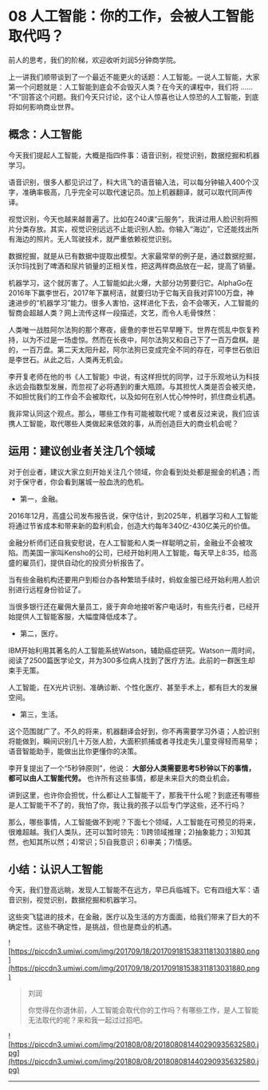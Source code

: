 # 08 人工智能：你的工作，会被人工智能取代吗？

前人的思考，我们的阶梯，欢迎收听刘润5分钟商学院。

上一讲我们顺带谈到了一个最近不能更火的话题：人工智能。一说人工智能，大家第一个问题就是：人工智能到底会不会毁灭人类？在今天的课程中，我们将 …… “不”回答这个问题。我们今天只讨论，这个让人惊喜也让人惊恐的人工智能，到底将如何影响商业世界。

## 概念：人工智能

今天我们提起人工智能，大概是指四件事：语音识别，视觉识别，数据挖掘和机器学习。

语音识别，很多人都见识过了，科大讯飞的语音输入法，可以每分钟输入400个汉字，准确率极高，几乎完全可以取代速记员。加上机器翻译，就可以取代同声传译。

视觉识别，今天也越来越普遍了。比如在240课“云服务”，我讲过用人脸识别将照片分类存放。其实，视觉识别远远不止能识别人脸。你输入“海边”，它还能找出所有海边的照片。无人驾驶技术，就严重依赖视觉识别。

数据挖掘，就是从已有数据中提取出模型。大家最常举的例子是，通过数据挖掘，沃尔玛找到了啤酒和尿片销量的正相关性，把这两样商品放在一起，提高了销量。

机器学习，这个就厉害了。人工智能如此火爆，大部分功劳要归它。AlphaGo在2016年下赢李世石，2017年下赢柯洁，就要归功于它每天自我对弈100万盘，神速进步的“机器学习”能力。很多人害怕，这样进化下去，会不会哪天，人工智能的智商会超越人类？网上流传这样一段描述，文艺，而令人毛骨悚然：

人类唯一战胜阿尔法狗的那个寒夜，疲惫的李世石早早睡下。世界在慌乱中恢复矜持，以为不过是一场虚惊。然而在长夜中，阿尔法狗又和自己下了一百万盘棋。是的，一百万盘。第二天太阳升起，阿尔法狗已变成完全不同的存在，可李世石依旧是李世石。从此之后，人类再无机会。

李开复老师在他的书《人工智能》中说，有这样担忧的同学，过于乐观地认为科技永远会指数型发展，而忽视了必将遇到的重大瓶颈。与其担忧人类是否会被灭绝，不如担忧我们的工作会不会被取代，以及如何在别人忧心忡忡时，抓住商业机遇。

我非常认同这个观点。那么，哪些工作有可能被取代呢？或者反过来说，我们应该携人工智能，取代哪些人类做起来低效的事，从而创造巨大的商业机会呢？

## 运用：建议创业者关注几个领域

对于创业者，建议大家立刻开始关注几个领域，你会看到处处都是掘金的机遇；而对于保守者，你会看到屠城一般血洗的危机。

* 第一，金融。

2016年12月，高盛公司发布报告说，保守估计，到2025年，机器学习和人工智能将通过节省成本和带来新的盈利机会，创造大约每年340亿-430亿美元的价值。

金融分析师们还自我安慰说，在人工智能和人类一样聪明之前，金融业不会被攻陷。而美国一家叫Kensho的公司，已经开始利用人工智能，每天早上8:35，给高盛的雇员们，提供自动化的投资分析报告了。

当有些金融机构还要用户到柜台办各种繁琐手续时，蚂蚁金服已经开始利用人脸识别进行远程身份验证了。

当很多银行还在雇佣大量员工，疲于奔命地接听客户电话时，有些先行者，已经开始提供人工智能客服，大幅度降低成本了。

* 第二，医疗。

IBM开始利用其著名的人工智能系统Watson，辅助癌症研究。Watson一周时间，阅读了2500篇医学论文，并为300多位病人找到了医疗方法。此前的一群医生却束手无策。

人工智能，在X光片识别、准确诊断、个性化医疗、甚至手术上，都有巨大的发展空间。

* 第三，生活。

这个范围就广了。不久的将来，机器翻译会好到，你不再需要学习外语；人脸识别将能做到，瞬间识别几十万张人脸，大面积抓捕或者寻找走失儿童变得轻而易举；语音智能助手，能做出比你更懂你的决策。

李开复提出了一个“5秒钟原则”，他说： **大部分人类需要思考5秒钟以下的事情，都可以由人工智能代劳。** 也许所有这些事情，都是未来巨大的商业机会。

讲到这里，也许你会担忧，什么都让人工智能干了，那我干什么呢？到底还有哪些是人工智能干不了的，我怕了你，我让我的孩子以后专门学这些，还不行吗？

那么，哪些事情，人工智能做不到呢？下面七个领域，人工智能在可预见的将来，很难超越。我们人类队，还可以暂时领先：1)跨领域推理；2)抽象能力；3)知其然，也知其所以然；4)常识；5)自我意识；6)审美；7)情感。

## 小结：认识人工智能

今天，我们登高远眺，发现人工智能不在远方，早已兵临城下。它有四组大军：语音识别，视觉识别，数据挖掘和机器学习。

这些突飞猛进的技术，在金融，医疗以及生活的方方面面，给我们带来了巨大的不确定性。这些不确定性，是挑战，但也是商业的机遇。

![https://piccdn3.umiwi.com/img/201709/18/201709181538311813031880.png](https://piccdn3.umiwi.com/img/201709/18/201709181538311813031880.png)

> 刘润
> 
> 你觉得在你退休前，人工智能会取代你的工作吗？有哪些工作，是人工智能无法取代的呢？来和我一起过过招吧。

![https://piccdn3.umiwi.com/img/201808/08/201808081440290935632580.jpg](https://piccdn3.umiwi.com/img/201808/08/201808081440290935632580.jpg)

---

